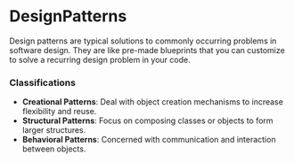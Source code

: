 # DesignPatterns

Design patterns are typical solutions to commonly occurring problems in software design. They are like pre-made blueprints that you can customize to solve a recurring design problem in your code.

### Classifications

- **Creational Patterns**: Deal with object creation mechanisms to increase flexibility and reuse.
- **Structural Patterns**: Focus on composing classes or objects to form larger structures.
- **Behavioral Patterns**: Concerned with communication and interaction between objects.
